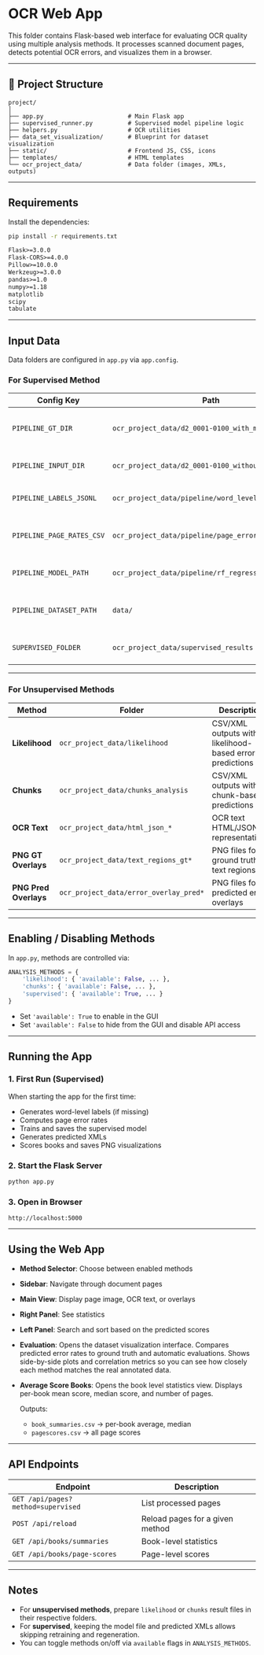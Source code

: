 

# OCR Web App

This folder contains Flask-based web interface for evaluating OCR quality using multiple analysis methods.
It processes scanned document pages, detects potential OCR errors, and visualizes them in a browser.

----

## 📂 Project Structure

```
project/
│
├── app.py                        # Main Flask app
├── supervised_runner.py          # Supervised model pipeline logic
├── helpers.py                    # OCR utilities 
├── data_set_visualization/       # Blueprint for dataset visualization
├── static/                       # Frontend JS, CSS, icons
├── templates/                    # HTML templates
└── ocr_project_data/             # Data folder (images, XMLs, outputs)
```

---

## Requirements

Install the dependencies:

```bash
pip install -r requirements.txt
```

```txt
Flask>=3.0.0
Flask-CORS>=4.0.0
Pillow>=10.0.0
Werkzeug>=3.0.0
pandas>=1.0
numpy>=1.18
matplotlib
scipy
tabulate
```

---

## Input Data

Data folders are configured in `app.py` via `app.config`.

### **For Supervised Method**

| Config Key                | Path                                                | Description                          |
| ------------------------- | --------------------------------------------------- | ------------------------------------ |
| `PIPELINE_GT_DIR`         | `ocr_project_data/d2_0001-0100_with_marginalia`     | Ground truth PAGE-XMLs               |
| `PIPELINE_INPUT_DIR`      | `ocr_project_data/d2_0001-0100_without_marginalia`  | OCR output PAGE-XMLs                 |
| `PIPELINE_LABELS_JSONL`   | `ocr_project_data/pipeline/word_level_labels.jsonl` | Auto-generated labels                |
| `PIPELINE_PAGE_RATES_CSV` | `ocr_project_data/pipeline/page_error_rates.csv`    | Auto-generated page error rates      |
| `PIPELINE_MODEL_PATH`     | `ocr_project_data/pipeline/rf_regressor.joblib`     | Trained supervised model             |
| `PIPELINE_DATASET_PATH`   | `data/`                                             | Dataset path for pipeline processing |
| `SUPERVISED_FOLDER`       | `ocr_project_data/supervised_results`               | Predicted XML outputs                |

---

### **For Unsupervised Methods**

| Method                | Folder                                 | Description                                             |
| --------------------- | -------------------------------------- | ------------------------------------------------------- |
| **Likelihood**        | `ocr_project_data/likelihood`          | CSV/XML outputs with likelihood-based error predictions |
| **Chunks**            | `ocr_project_data/chunks_analysis`     | CSV/XML outputs with chunk-based predictions            |
| **OCR Text**          | `ocr_project_data/html_json_*`         | OCR text HTML/JSON representations                      |
| **PNG GT Overlays**   | `ocr_project_data/text_regions_gt*`    | PNG files for ground truth text regions                 |
| **PNG Pred Overlays** | `ocr_project_data/error_overlay_pred*` | PNG files for predicted error overlays                  |

---

## Enabling / Disabling Methods

In `app.py`, methods are controlled via:

```python
ANALYSIS_METHODS = {
    'likelihood': { 'available': False, ... },
    'chunks': { 'available': False, ... },
    'supervised': { 'available': True, ... }
}
```

* Set `'available': True` to enable in the GUI
* Set `'available': False` to hide from the GUI and disable API access

---

## Running the App

### **1. First Run (Supervised)**

When starting the app for the first time:

* Generates word-level labels (if missing)
* Computes page error rates
* Trains and saves the supervised model
* Generates predicted XMLs
* Scores books and saves PNG visualizations

### **2. Start the Flask Server**

```bash
python app.py
```

### **3. Open in Browser**

```
http://localhost:5000
```

---

##  Using the Web App

* **Method Selector**: Choose between enabled methods
* **Sidebar**: Navigate through document pages
* **Main View**: Display page image, OCR text, or overlays
* **Right Panel**: See statistics 
* **Left Panel**: Search and sort based on the predicted scores

* **Evaluation**: Opens the dataset visualization interface.
Compares predicted error rates to ground truth and automatic evaluations.
Shows side-by-side plots and correlation metrics so you can see how closely each method matches the real annotated data.

* **Average Score Books**: Opens the book level statistics view. Displays per-book mean score, median score, and number of pages.

    Outputs:

    * `book_summaries.csv` → per-book average, median
    * `pagescores.csv` → all page scores


---

## API Endpoints

| Endpoint                           | Description                     |
| ---------------------------------- | ------------------------------- |
| `GET /api/pages?method=supervised` | List processed pages            |
| `POST /api/reload`                 | Reload pages for a given method |
| `GET /api/books/summaries`         | Book-level statistics           |
| `GET /api/books/page-scores`       | Page-level scores               |

---

## Notes

* For **unsupervised methods**, prepare `likelihood` or `chunks` result files in their respective folders.
* For **supervised**, keeping the model file and predicted XMLs allows skipping retraining and regeneration.
* You can toggle methods on/off via `available` flags in `ANALYSIS_METHODS`.


